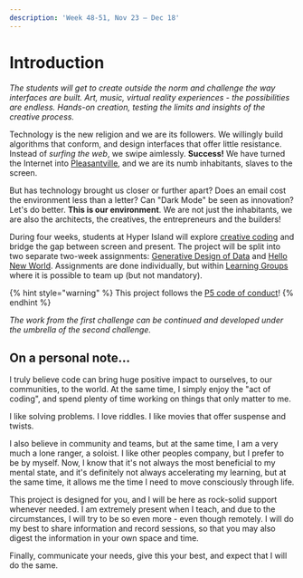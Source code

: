 ```yaml
---
description: 'Week 48-51, Nov 23 — Dec 18'
---
```


# Introduction

_The students will get to create outside the norm and challenge the way interfaces are built. Art, music, virtual reality experiences - the possibilities are endless. Hands-on creation, testing the limits and insights of the creative process._

Technology is the new religion and we are its followers. We willingly build algorithms that conform, and design interfaces that offer little resistance. Instead of _surfing the web_, we swipe aimlessly. **Success!** We have turned the Internet into [Pleasantville](https://www.youtube.com/watch?v=v9EHRObUQqY), and we are its numb inhabitants, slaves to the screen.

But has technology brought us closer or further apart? Does an email cost the environment less than a letter? Can "Dark Mode" be seen as innovation? Let's do better. **This is our environment**. We are not just the inhabitants, we are also the architects, the creatives, the entrepreneurs and the builders!

During four weeks, students at Hyper Island will explore [creative coding](https://www.arts.ac.uk/study-at-ual/short-courses/stories/how-to-start-creative-coding) and bridge the gap between screen and present. The project will be split into two separate two-week assignments: [Generative Design of Data](brief/generative-design-of-data.md) and [Hello New World](brief/hello-new-world.md). Assignments are done individually, but within [Learning Groups](info/learning-groups.md) where it is possible to team up \(but not mandatory\).

{% hint style="warning" %}
This project follows the [P5 code of conduct](https://github.com/processing/p5.js/blob/master/CODE_OF_CONDUCT.md)!
{% endhint %}

_The work from the first challenge can be continued and developed under the umbrella of the second challenge._

## On a personal note…

I truly believe code can bring huge positive impact to ourselves, to our communities, to the world. At the same time, I simply enjoy the "act of coding", and spend plenty of time working on things that only matter to me. 

I like solving problems. I love riddles. I like movies that offer suspense and twists.

I also believe in community and teams, but at the same time, I am a very much a lone ranger, a soloist. I like other peoples company, but I prefer to be by myself. Now, I know that it's not always the most beneficial to my mental state, and it's definitely not always accelerating my learning, but at the same time, it allows me the time I need to move consciously through life.

This project is designed for you, and I will be here as rock-solid support whenever needed. I am extremely present when I teach, and due to the circumstances, I will try to be so even more - even though remotely. I will do my best to share information and record sessions, so that you may also digest the information in your own space and time.

Finally, communicate your needs, give this your best, and expect that I will do the same.

